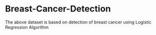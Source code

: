 # Breast-Cancer-Detection

The above dataset is based on detection of breast cancer using Logistic Regression Algorithm
